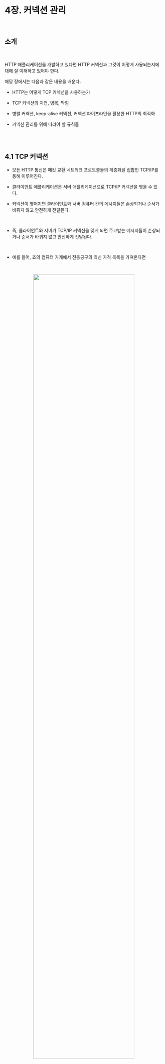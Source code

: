 # 4장. 커넥션 관리

<br>

## 소개

<br>

HTTP 애플리케이션을 개발하고 있다면 HTTP 커넥션과 그것이 어떻게 사용되는지에 대해 잘 이해하고 있어야 한다.

해당 장에서는 다음과 같은 내용을 배운다.

- HTTP는 어떻게 TCP 커넥션을 사용하는가

- TCP 커넥션의 지연, 병목, 막힘

- 병렬 커넥션, keep-alive 커넥션, 커넥션 파이프라인을 활용한 HTTP의 최적화

- 커넥션 관리를 위해 따라야 할 규칙들

<br><br>

## 4.1 TCP 커넥션

- 모든 HTTP 통신은 패킷 교환 네트워크 프로토콜들의 계층화된 집합인 TCP/IP를 통해 이루어진다.

- 클라이언트 애플리케이션은 서버 애플리케이션으로 TCP/IP 커넥션을 맺을 수 있다.

- 커넥션이 맺어지면 클라이언트와 서버 컴퓨터 간의 메시지들은 손상되거나 순서가 바뀌지 않고 안전하게 전달된다.

<br>

- 즉, 클라이언트와 서버가 TCP/IP 커넥션을 맺게 되면 주고받는 메시지들이 손상되거나 순서가 바뀌지 않고 안전하게 전달된다. 

<br>

- 예를 들어, 죠의 컴퓨터 가게에서 전동공구의 최신 가격 목록을 가져온다면

<br>

<p align="center"><img src="../images/TCP_IP_커넥션.png" width="80%"></p>

<br>


1. 호스트 명을 추출
2. 호스트 명에 대한 IP 주소 추출
3. 포트 번호 추출
4. 브라우저가 IP 주소와 포트 번호로 TCP 커넥션을 생성
5. 서버로 HTTP GET 요청 메세지
6. 서버에서 온 응답 메세지 
7. 커넥션 종료

의문점 : 한 요청당 한 TCP 커넥션을 해야 하는가?
<br>

### 4.1.1 신뢰할 수 있는 데이터 전송 통로인 TCP

- TCP 커넥션은 인터넷을 안정적으로 연결해준다.

- TCP는 충돌 없이 순서에 맞게 HTTP 데이터를 전달한다.

<br>

### 4.1.2 TCP 스트림은 세그먼트로 나뉘어 IP 패킷을 통해 전송된다.

- TCP는 IP 패킷이라고 불리는 작은 조각을 통해 데이터를 전송한다.

- HTTP 메세지를 전송할 때 현재 연결된 TCP 커넥션을 통해 메세지 데이터의 내용을 순서대로 보낸다.

<br>

<p align="center"><img src="../images/HTTP_프로토콜_스택.png" width="80%"></p>

<br>

- `애플리케이션 계층` 
    
    HTTP 메세지가 생성된다.

- `전송 계층` 

    TCP는 세그먼트라는 단위로 데이터 스트림을 잘게 나눈다.

    세그먼트를 IP 패킷이라고 불리는 봉투에 담아 인터넷을 통해 데이터를 전달한다.
    
    IP 패킷은 특정 IP 주소에서 다른 IP 주소로 전달된다.

    - 해당 패킷은 IP 패킷 헤더, TCP 세그먼트 헤더, TCP 데이터 조각을 포함한다.


<br>

- 이 모든 것은 TCP/IP 소프트웨어에 의해 처리되며 과정은 프로그래머에게 보이지 않는다.

<br>

### IP 패킷

- IP 패킷은 TCP 데이터 스트림의 덩어리를 운반하는 TCP 세그먼트를 실어 나른다.

<br>

<p align="center"><img src="../images/IP_패킷.png" width="80%"></p>

<br>

### 4.1.3 TCP 커넥션 유지하기

- 컴퓨터는 항상 TCP 커넥션을 여러 개 가지고 있다. TCP는 포트 번호를 통해서 여러 개의 커넥션을 유지한다.

- IP 주소는 해당 컴퓨터에 연결되고 포트 번호는 해당 애플리케이션으로 연결된다.

<br>



```
- TCP 커넥션 값

<발신지 IP 주소, 발신지 포트, 수신지 IP 주소, 수신지 포트>
```

<br>

### 4.1.4 TCP 소켓 프로그래밍

- 운영체제는 TCP 커넥션의 생성과 관련된 여러 기능을 제공한다. 

- 소켓 API는 HTTP 프로그래머에게 TCP와 IP의 세부사항을 숨긴다.

<br>

<p align="center"><img src="../images/소켓_API.png" width="80%"></p>

<br>

- 소켓 API를 사용하면 TCP 종단 데이터 구조를 생성하고, 원격 서버의 TCP 종단에 그 데이터 구조를 연결하여 데이터 스트림을 읽고 쓸 수 있다.

- TCP API는 네트워크 프로토콜의 핸드쉐이킹, TCP 데이터 스트림과 IP 패킷 간의 분할 및 제조립에 대한 모든 세부사항을 외부로부터 숨긴다.

<br>

<p align="center"><img src="../images/TCP_소켓.png" width="80%"></p>

<br>

 cf) 소켓이란?

    소켓은 네트워크 상에서 두 프로세스 간의 통신을 가능하게 하는 인터페이스입니다. 소켓은 IP 주소와 포트 번호를 사용하여 두 프로세스를 식별합니다.

    예를 들어, 웹 브라우저에서 웹 페이지를 요청하면 브라우저는 웹 서버에 연결하기 위해 소켓을 사용합니다. 브라우저의 IP 주소와 포트 번호는 웹 서버에 요청을 보내는 데 사용됩니다. 웹 서버는 웹 페이지를 브라우저로 전송하기 위해 자신의 IP 주소와 포트 번호를 사용하여 소켓을 사용합니다.

    소켓은 TCP(Transmission Control Protocol)와 UDP(User Datagram Protocol)라는 두 가지 프로토콜을 사용하여 통신합니다. TCP는 신뢰할 수 있는 연결을 제공하는 반면 UDP는 비신뢰할 수 있는 연결을 제공합니다.
